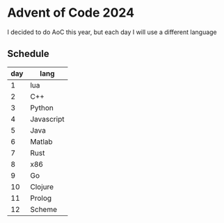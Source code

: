 # Advent of Code 2024

I decided to do AoC this year, but each day I will use a different language

## Schedule 

| day | lang       |
|-----|------------|
| 1   | lua        |
| 2   | C++        |
| 3   | Python     |
| 4   | Javascript |
| 5   | Java       |
| 6   | Matlab     |
| 7   | Rust       |
| 8   | x86        |
| 9   | Go         |
| 10  | Clojure    |
| 11  | Prolog     |
| 12  | Scheme     |
